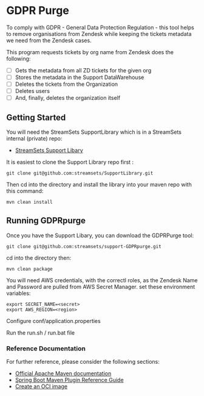 # GDPR Purge

To comply with GDPR - General Data Protection Regulation - this tool helps to remove organisations from Zendesk while keeping the tickets metadata we need from the Zendesk cases.

This program requests tickets by org name from Zendesk does the following:
* [ ] Gets the metadata from all ZD tickets for the given org
* [ ] Stores the metadata in the Support DataWarehouse
* [ ] Deletes the tickets from the Organization
* [ ] Deletes users
* [ ] And, finally, deletes the organization itself

## Getting Started
You will need the StreamSets SupportLibrary which is in a StreamSets internal (private) repo:
* [StreamSets Support Libary](https://github.com/streamsets/SupportLibrary)

It is easiest to clone the Support Library repo first :

`git clone git@github.com:streamsets/SupportLibrary.git` 

Then cd into the directory and install the library into your maven repo with this command:

`mvn clean install`

## Running GDPRpurge
Once you have the Support Libary, you can download the GDPRPurge tool:

`git clone git@github.com:streamsets/support-GDPRpurge.git`

cd into the directory then:

`mvn clean package`

You will need AWS credentials, with the correctl roles, as the Zendesk Name and Password are pulled from AWS Secret Manager.
set these environment variables:

````shell
export SECRET_NAME=<secret>
export AWS_REGION=<region>
````

Configure conf/application.properties

Run the run.sh / run.bat file


### Reference Documentation
For further reference, please consider the following sections:

* [Official Apache Maven documentation](https://maven.apache.org/guides/index.html)
* [Spring Boot Maven Plugin Reference Guide](https://docs.spring.io/spring-boot/docs/2.7.3/maven-plugin/reference/html/)
* [Create an OCI image](https://docs.spring.io/spring-boot/docs/2.7.3/maven-plugin/reference/html/#build-image)

